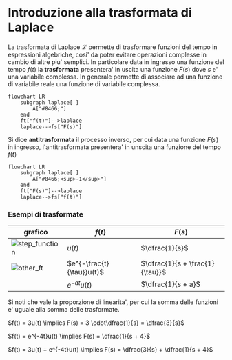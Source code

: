 # Introduzione alla trasformata di Laplace  

La trasformata di Laplace $\mathscr{L}$ permette di trasformare funzioni del tempo in espressioni algebriche, cosi' da poter evitare operazioni complesse in cambio di altre piu' semplici. In particolare data in ingresso una funzione del tempo $f(t)$ la **trasformata** presentera' in uscita una funzione $F(s)$ dove $s$ e' una variabile complessa. In generale permette di associare ad una funzione di variabile reale una funzione di variabile complessa.  

```mermaid
flowchart LR
    subgraph laplace[ ]
        A["#8466;"]
    end
    ft["f(t)"]-->laplace
    laplace-->fs["F(s)"]
```

Si dice **antitrasformata** il processo inverso, per cui data una funzione $F(s)$ in ingresso, l'antitrasformata presentera' in unscita una funzione del tempo $f(t)$  

```mermaid
flowchart LR
    subgraph laplace[ ]
        A["#8466;<sup>-1</sup>"]
    end
    ft["F(s)"]-->laplace
    laplace-->fs["f(t)"]
```

### Esempi di trasformate  

| grafico                                                                                                                 | $f(t)$                    | $F(s)$                          |
| ----------------------------------------------------------------------------------------------------------------------- | ------------------------- | ------------------------------- |
| ![step_function](https://github.com/dennyb87/elettrotecnica-serale/assets/7195133/e5799f38-d4c7-48ef-85dc-731272f9d31e) | $u(t)$                    | $\dfrac{1}{s}$                  |
| ![other_ft](https://github.com/dennyb87/elettrotecnica-serale/assets/7195133/98cfbd71-90bc-4748-9e6d-9a9973ad3866)      | $e^{-\frac{t}{\tau}}u(t)$ | $\dfrac{1}{s + \frac{1}{\tau}}$ |
|                                                                                                                         | $e^{-at}u(t)$             | $\dfrac{1}{s + a}$              |


Si noti che vale la proporzione di linearita', per cui la somma delle funzioni e' uguale alla somma delle trasformate.  


$f(t) = 3u(t) \implies F(s) = 3 \cdot\dfrac{1}{s} = \dfrac{3}{s}$  

$f(t) = e^{-4t}u(t) \implies F(s) = \dfrac{1}{s + 4}$  

$f(t) = 3u(t) + e^{-4t}u(t) \implies F(s) = \dfrac{3}{s} + \dfrac{1}{s + 4}$  
